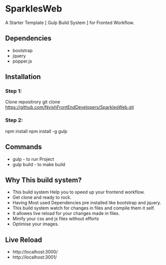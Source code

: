 # SparklesWeb
A Starter Template [ Gulp Build System ] for Fronted Workflow.


## Dependencies

- bootstrap
- jquery
- popper.js

## Installation

### Step 1:

Clone repositrory
git clone https://github.com/NvishFrontEndDevelopers/SparklesWeb.git

### Step 2: 

npm install
npm install -g gulp


## Commands

- gulp  \- to run Project
- gulp build  \- to make build


## Why This build system?

- This build system Help you to speed up your frontend workflow.
- Get clone and ready to rock.
- Having Most used Dependencies pre installed like bootstrap and jquery.
- This build system watch for changes in files and compile them it self.
- It allowes live reload for your changes made in files.
- Minify your css and js files without efforts
- Optimise your images.

## Live Reload

- http://localhost:3000/
- http://localhost:3001/ 
